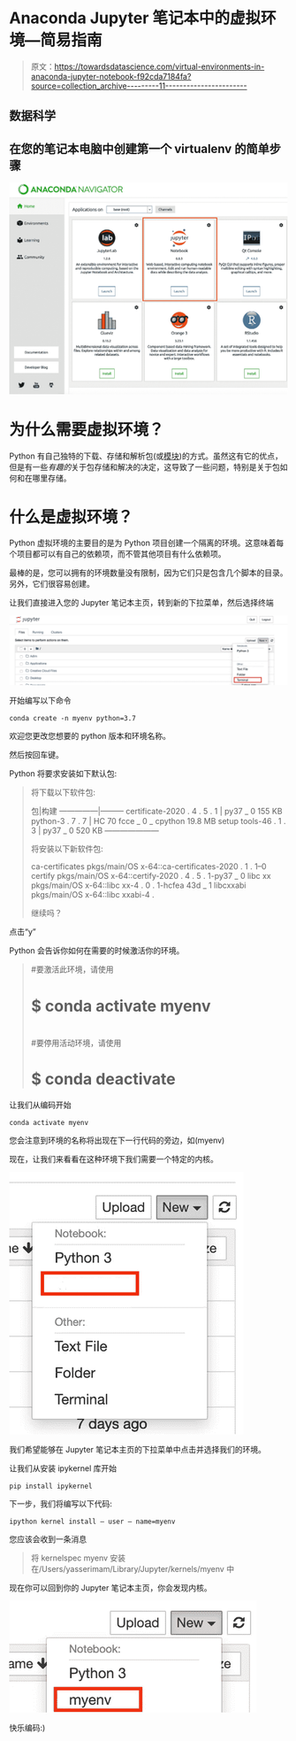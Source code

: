 # Anaconda Jupyter 笔记本中的虚拟环境—简易指南

> 原文：<https://towardsdatascience.com/virtual-environments-in-anaconda-jupyter-notebook-f92cda7184fa?source=collection_archive---------11----------------------->

## 数据科学

## 在您的笔记本电脑中创建第一个 virtualenv 的简单步骤

![](img/0fdec65bc7a5714f5edbc1bb494a64ec.png)

# 为什么需要虚拟环境？

Python 有自己独特的下载、存储和解析包(或[模块](https://en.wikipedia.org/wiki/Modular_programming))的方式。虽然这有它的优点，但是有一些*有趣的*关于包存储和解决的决定，这导致了一些问题，特别是关于包如何和在哪里存储。

# 什么是虚拟环境？

Python 虚拟环境的主要目的是为 Python 项目创建一个隔离的环境。这意味着每个项目都可以有自己的依赖项，而不管其他项目有什么依赖项。

最棒的是，您可以拥有的环境数量没有限制，因为它们只是包含几个脚本的目录。另外，它们很容易创建。

让我们直接进入您的 Jupyter 笔记本主页，转到新的下拉菜单，然后选择终端

![](img/5d9970a619ae8ebc5cce1839c14db6c2.png)

开始编写以下命令

```
conda create -n myenv python=3.7
```

欢迎您更改您想要的 python 版本和环境名称。

然后按回车键。

Python 将要求安装如下默认包:

> 将下载以下软件包:
> 
> 包|构建
> —————|———
> certificate-2020 . 4 . 5 . 1 | py37 _ 0 155 KB
> python-3 . 7 . 7 | HC 70 fcce _ 0 _ cpython 19.8 MB
> setup tools-46 . 1 . 3 | py37 _ 0 520 KB
> ———————
> 
> 将安装以下新软件包:
> 
> ca-certificates pkgs/main/OS x-64::ca-certificates-2020 . 1 . 1–0
> certify pkgs/main/OS x-64::certify-2020 . 4 . 5 . 1-py37 _ 0
> libc xx pkgs/main/OS x-64::libc xx-4 . 0 . 1-hcfea 43d _ 1
> libcxxabi pkgs/main/OS x-64::libc xxabi-4 .
> 
> 继续吗？

点击“y”

Python 会告诉你如何在需要的时候激活你的环境。

> #要激活此环境，请使用
> #
> # $ conda activate myenv
> #
> #要停用活动环境，请使用
> #
> # $ conda deactivate

让我们从编码开始

```
conda activate myenv
```

您会注意到环境的名称将出现在下一行代码的旁边，如(myenv)

现在，让我们来看看在这种环境下我们需要一个特定的内核。

![](img/0992f5aab3337d0e01654cdc91fa920d.png)

我们希望能够在 Jupyter 笔记本主页的下拉菜单中点击并选择我们的环境。

让我们从安装 ipykernel 库开始

```
pip install ipykernel
```

下一步，我们将编写以下代码:

```
ipython kernel install — user — name=myenv
```

您应该会收到一条消息

> 将 kernelspec myenv 安装在/Users/yasserimam/Library/Jupyter/kernels/myenv 中

现在你可以回到你的 Jupyter 笔记本主页，你会发现内核。

![](img/a7d811f3edbcbc8d50c05a7df91d9891.png)

快乐编码:)
